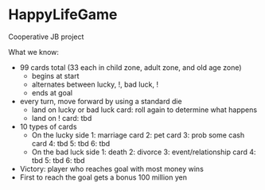 # HappyLifeGame
Cooperative JB project


What we know:
- 99 cards total (33 each in child zone, adult zone, and old age zone)
    - begins at start
    - alternates between lucky, !, bad luck, !
    - ends at goal
- every turn, move forward by using a standard die
    - land on lucky or bad luck card: roll again to determine what happens
    - land on ! card: tbd
- 10 types of cards
    - On the lucky side
        1: marriage card
        2: pet card
        3: prob some cash card
        4: tbd
        5: tbd
        6: tbd
    - On the bad luck side
        1: death
        2: divorce
        3: event/relationship card 
        4: tbd
        5: tbd
        6: tbd
- Victory: player who reaches goal with most money wins
- First to reach the goal gets a bonus 100 million yen
